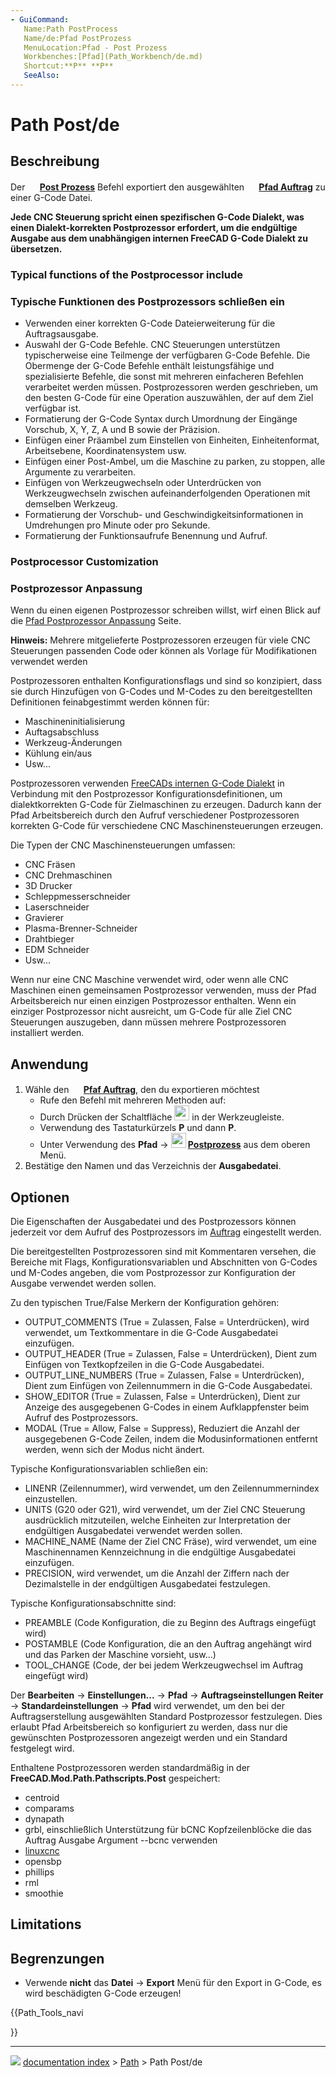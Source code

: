 ```yaml
---
- GuiCommand:
   Name:Path PostProcess
   Name/de:Pfad PostProzess
   MenuLocation:Pfad - Post Prozess
   Workbenches:[Pfad](Path_Workbench/de.md)
   Shortcut:**P** **P**
   SeeAlso:
---
```


# Path Post/de


</div>



## Beschreibung


<div class="mw-translate-fuzzy">

Der **<img src="images/Path_PostProcess.svg" width=16px> [Post Prozess](Path_Post/de.md)** Befehl exportiert den ausgewählten **<img src="images/Path_Job.svg" width=16px> [Pfad Auftrag](Path_Job/de.md)** zu einer G-Code Datei.


</div>


<div class="mw-translate-fuzzy">

**Jede CNC Steuerung spricht einen spezifischen G-Code Dialekt, was einen Dialekt-korrekten Postprozessor erfordert, um die endgültige Ausgabe aus dem unabhängigen internen FreeCAD G-Code Dialekt zu übersetzen.**


</div>

### Typical functions of the Postprocessor include 


<div class="mw-translate-fuzzy">

### Typische Funktionen des Postprozessors schließen ein 

-   Verwenden einer korrekten G-Code Dateierweiterung für die Auftragsausgabe.
-   Auswahl der G-Code Befehle. CNC Steuerungen unterstützen typischerweise eine Teilmenge der verfügbaren G-Code Befehle. Die Obermenge der G-Code Befehle enthält leistungsfähige und spezialisierte Befehle, die sonst mit mehreren einfacheren Befehlen verarbeitet werden müssen. Postprozessoren werden geschrieben, um den besten G-Code für eine Operation auszuwählen, der auf dem Ziel verfügbar ist.
-   Formatierung der G-Code Syntax durch Umordnung der Eingänge Vorschub, X, Y, Z, A und B sowie der Präzision.
-   Einfügen einer Präambel zum Einstellen von Einheiten, Einheitenformat, Arbeitsebene, Koordinatensystem usw.
-   Einfügen einer Post-Ambel, um die Maschine zu parken, zu stoppen, alle Argumente zu verarbeiten.
-   Einfügen von Werkzeugwechseln oder Unterdrücken von Werkzeugwechseln zwischen aufeinanderfolgenden Operationen mit demselben Werkzeug.
-   Formatierung der Vorschub- und Geschwindigkeitsinformationen in Umdrehungen pro Minute oder pro Sekunde.
-   Formatierung der Funktionsaufrufe Benennung und Aufruf.


</div>

### Postprocessor Customization 


<div class="mw-translate-fuzzy">

### Postprozessor Anpassung 

Wenn du einen eigenen Postprozessor schreiben willst, wirf einen Blick auf die [Pfad Postprozessor Anpassung](Path_Postprocessor_Customization/de.md) Seite.


</div>

**Hinweis:** Mehrere mitgelieferte Postprozessoren erzeugen für viele CNC Steuerungen passenden Code oder können als Vorlage für Modifikationen verwendet werden


<div class="mw-translate-fuzzy">

Postprozessoren enthalten Konfigurationsflags und sind so konzipiert, dass sie durch Hinzufügen von G-Codes und M-Codes zu den bereitgestellten Definitionen feinabgestimmt werden können für:

-   Maschineninitialisierung
-   Auftagsabschluss
-   Werkzeug-Änderungen
-   Kühlung ein/aus
-   Usw\...


</div>


<div class="mw-translate-fuzzy">

Postprozessoren verwenden [FreeCADs internen G-Code Dialekt](Path_scripting/de#Das_FreeCAD_interne_GCode_Format.md) in Verbindung mit den Postprozessor Konfigurationsdefinitionen, um dialektkorrekten G-Code für Zielmaschinen zu erzeugen. Dadurch kann der Pfad Arbeitsbereich durch den Aufruf verschiedener Postprozessoren korrekten G-Code für verschiedene CNC Maschinensteuerungen erzeugen.


</div>

Die Typen der CNC Maschinensteuerungen umfassen:

-   CNC Fräsen
-   CNC Drehmaschinen
-   3D Drucker
-   Schleppmesserschneider
-   Laserschneider
-   Gravierer
-   Plasma-Brenner-Schneider
-   Drahtbieger
-   EDM Schneider
-   Usw\...


<div class="mw-translate-fuzzy">

Wenn nur eine CNC Maschine verwendet wird, oder wenn alle CNC Maschinen einen gemeinsamen Postprozessor verwenden, muss der Pfad Arbeitsbereich nur einen einzigen Postprozessor enthalten. Wenn ein einziger Postprozessor nicht ausreicht, um G-Code für alle Ziel CNC Steuerungen auszugeben, dann müssen mehrere Postprozessoren installiert werden.


</div>



## Anwendung


<div class="mw-translate-fuzzy">

1.  Wähle den **<img src="images/Path_Job.svg" width=16px> [Pfaf Auftrag](Path_Job/de.md)**, den du exportieren möchtest
    -   Rufe den Befehl mit mehreren Methoden auf:
    -   Durch Drücken der Schaltfläche **<img src="images/Path_Post.svg" width=24px>** in der Werkzeugleiste.
    -   Verwendung des Tastaturkürzels **P** und dann **P**.
    -   Unter Verwendung des **Pfad** → **<img src="images/Path_Post.svg" width=24px> [Postprozess](Path_Post/de.md)** aus dem oberen Menü.
2.  Bestätige den Namen und das Verzeichnis der **Ausgabedatei**.


</div>



## Optionen

Die Eigenschaften der Ausgabedatei und des Postprozessors können jederzeit vor dem Aufruf des Postprozessors im [Auftrag](Path_Job/de.md) eingestellt werden.

Die bereitgestellten Postprozessoren sind mit Kommentaren versehen, die Bereiche mit Flags, Konfigurationsvariablen und Abschnitten von G-Codes und M-Codes angeben, die vom Postprozessor zur Konfiguration der Ausgabe verwendet werden sollen.


<div class="mw-translate-fuzzy">

Zu den typischen True/False Merkern der Konfiguration gehören:

-   OUTPUT_COMMENTS (True = Zulassen, False = Unterdrücken), wird verwendet, um Textkommentare in die G-Code Ausgabedatei einzufügen.
-   OUTPUT_HEADER (True = Zulassen, False = Unterdrücken), Dient zum Einfügen von Textkopfzeilen in die G-Code Ausgabedatei.
-   OUTPUT_LINE_NUMBERS (True = Zulassen, False = Unterdrücken), Dient zum Einfügen von Zeilennummern in die G-Code Ausgabedatei.
-   SHOW_EDITOR (True = Zulassen, False = Unterdrücken), Dient zur Anzeige des ausgegebenen G-Codes in einem Aufklappfenster beim Aufruf des Postprozessors.
-   MODAL (True = Allow, False = Suppress), Reduziert die Anzahl der ausgegebenen G-Code Zeilen, indem die Modusinformationen entfernt werden, wenn sich der Modus nicht ändert.


</div>


<div class="mw-translate-fuzzy">

Typische Konfigurationsvariablen schließen ein:

-   LINENR (Zeilennummer), wird verwendet, um den Zeilennummernindex einzustellen.
-   UNITS (G20 oder G21), wird verwendet, um der Ziel CNC Steuerung ausdrücklich mitzuteilen, welche Einheiten zur Interpretation der endgültigen Ausgabedatei verwendet werden sollen.
-   MACHINE_NAME (Name der Ziel CNC Fräse), wird verwendet, um eine Maschinennamen Kennzeichnung in die endgültige Ausgabedatei einzufügen.
-   PRECISION, wird verwendet, um die Anzahl der Ziffern nach der Dezimalstelle in der endgültigen Ausgabedatei festzulegen.


</div>


<div class="mw-translate-fuzzy">

Typische Konfigurationsabschnitte sind:

-   PREAMBLE (Code Konfiguration, die zu Beginn des Auftrags eingefügt wird)
-   POSTAMBLE (Code Konfiguration, die an den Auftrag angehängt wird und das Parken der Maschine vorsieht, usw\...)
-   TOOL_CHANGE (Code, der bei jedem Werkzeugwechsel im Auftrag eingefügt wird)


</div>


<div class="mw-translate-fuzzy">

Der **Bearbeiten** → **Einstellungen...** → **Pfad** → **Auftragseinstellungen Reiter** → **Standardeinstellungen** → **Pfad** wird verwendet, um den bei der Auftragserstellung ausgewählten Standard Postprozessor festzulegen. Dies erlaubt Pfad Arbeitsbereich so konfiguriert zu werden, dass nur die gewünschten Postprozessoren angezeigt werden und ein Standard festgelegt wird.


</div>


<div class="mw-translate-fuzzy">

Enthaltene Postprozessoren werden standardmäßig in der **FreeCAD.Mod.Path.Pathscripts.Post** gespeichert:

-   centroid
-   comparams
-   dynapath
-   grbl, einschließlich Unterstützung für bCNC Kopfzeilenblöcke die das Auftrag Ausgabe Argument \--bcnc verwenden
-   [linuxcnc](http://linuxcnc.org/docs/html/gcode/g-code.html#gcode:g17-g19.1)
-   opensbp
-   phillips
-   rml
-   smoothie


</div>

## Limitations


<div class="mw-translate-fuzzy">

## Begrenzungen

-   Verwende **nicht** das **Datei** → **Export** Menü für den Export in G-Code, es wird beschädigten G-Code erzeugen!


</div>


<div class="mw-translate-fuzzy">





</div>


{{Path_Tools_navi

}}



---
![](images/Button_right.svg) [documentation index](../README.md) > [Path](Path_Workbench.md) > Path Post/de
